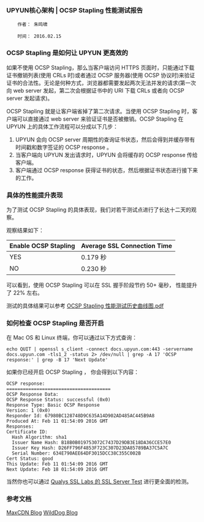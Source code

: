 ### UPYUN核心架构 | OCSP Stapling 性能测试报告

        作者： 朱鸣啸
        
        时间： 2016.02.15

### OCSP Stapling 是如何让 UPYUN 更高效的

如果不使用 OCSP Stapling，那么当客户端访问 HTTPS 页面时，只能通过下载证书撤销列表(使用 CRLs 时)或者通过 OCSP 服务器(使用 OCSP 协议时)来验证证书的合法性。无论是何种方式，浏览器都需要发起两次无法并发的请求(第一次向 web server 发起，第二次会根据证书中的 URI 下载 CRLs 或者向 OCSP server 发起请求)。

OCSP Stapling 就是让客户端省掉了第二次请求。当使用 OCSP Stapling 时，客户端可以直接通过 web server 来验证证书是否被撤销。OCSP Stapling 在 UPYUN 上的具体工作流程可以分成以下几步：

1. UPYUN 会向 OCSP server 周期性的查询证书状态，然后会得到并缓存带有时间戳和数字签证的 OCSP response 。
2. 当客户端向 UPYUN 发出请求时，UPYUN 会将缓存的 OCSP response 传给客户端。
3. 客户端通过 OCSP response 获得证书的状态，然后根据证书状态进行接下来的工作。

### 具体的性能提升表现

为了测试 OCSP Stapling 的具体表现，我们对若干测试点进行了长达十二天的观察。

观察结果如下：


| Enable OCSP Stapling | Average SSL Connection Time |
| -------------------- | --------------------------- |
|         YES          |             0.179 秒        |
|         NO           |             0.230 秒        |

可以看到，使用 OCSP Stapling 可以在 SSL 握手阶段节约 50+ 毫秒， 性能提升了 22% 左右。

测试的具体结果可以参考 [OCSP Stapling 性能测试历史曲线图.pdf](https://attachments.tower.im/tower/1b57750d917b4a6d868b2e3d07d52f6a?filename=OCSP+%E6%80%A7%E8%83%BD%E6%B5%8B%E8%AF%95%E5%8E%86%E5%8F%B2%E6%9B%B2%E7%BA%BF%E5%9B%BE.pdf)


### 如何检查 OCSP Stapling 是否开启

在 Mac OS 和 Linux 终端，你可以通过以下方式查询：

    echo QUIT | openssl s_client -connect docs.upyun.com:443 -servername docs.upyun.com -tls1_2 -status 2> /dev/null | grep -A 17 'OCSP response:' | grep -B 17 'Next Update'

如果你已经开启 OCSP Stapling ， 你会得到以下内容：

    OCSP response: 
    ======================================
    OCSP Response Data:
    OCSP Response Status: successful (0x0)
    Response Type: Basic OCSP Response
    Version: 1 (0x0)
    Responder Id: 67980BC128748D9C635A14D902AD485AC445B9A8
    Produced At: Feb 11 01:54:09 2016 GMT
    Responses:
    Certificate ID:
      Hash Algorithm: sha1
      Issuer Name Hash: B18B0B019753072C7437D29DB3E18DA36CCE57E0
      Issuer Key Hash: D26FF796F4853F723C307D23DA85789BA37C5A7C
      Serial Number: 634E790AEE64DF3015DCC38C355C002B
    Cert Status: good
    This Update: Feb 11 01:54:09 2016 GMT
    Next Update: Feb 18 01:54:09 2016 GMT


当然你也可以通过 [Qualys SSL Labs 的 SSL Server Test](https://www.ssllabs.com/ssltest/) 进行更全面的检测。

### 参考文档
[MaxCDN Blog](https://www.maxcdn.com/blog/now-shipping-ocsp-stapling/)
[WildDog Blog](https://blog.wilddog.com/?p=615)
